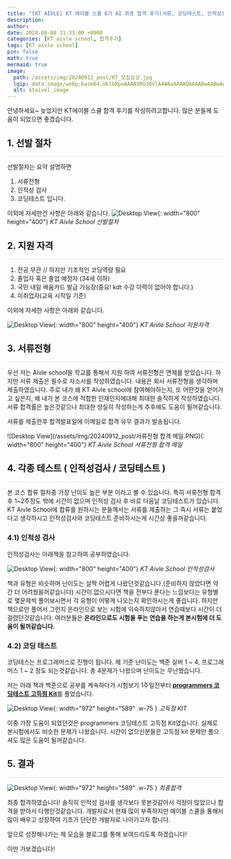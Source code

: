 ```yaml
---
title: "[KT AIVLE] KT 에이블 스쿨 6기 AI 최종 합격 후기(서류, 코딩테스트, 인적성) 및 사소한 팁"
description: 
author:
date: 2024-08-08 11:33:00 +0900
categories: [KT aivle school, 합격후기]
tags: [KT aivle school]
pin: false
math: true
mermaid: true
image:
  path: /assets/img/20240912_post/KT_모집요강.jpg
  lqip: data:image/webp;base64,UklGRpoAAABXRUJQVlA4WAoAAAAQAAAADwAABwAAQUxQSDIAAAARL0AmbZurmr57yyIiqE8oiG0bejIYEQTgqiDA9vqnsUSI6H+oAERp2HZ65qP/VIAWAFZQOCBCAAAA8AEAnQEqEAAIAAVAfCWkAALp8sF8rgRgAP7o9FDvMCkMde9PK7euH5M1m6VWoDXf2FkP3BqV0ZYbO6NA/VFIAAAA
  alt: ktaivel_image
---
```



안녕하세요~
늦었지만 KT에이블 스쿨 합격 후기를 작성하려고합니다.
많은 분들께 도움이 되었으면 좋겠습니다.

## **1. 선발 절차**
<hr style="height: 0.5px; background-color: rgba(0, 0, 0, .1); border: none;" />

선발절차는 요약 설명하면 
1. 서류전형 
2. 인적성 검사 
3. 코딩테스트 입니다. 

이외에 자세한건 사항은 아래와 같습니다.
![Desktop View](/assets/img/20240912_post/선발절차.PNG){: width="800" height="400"}
_KT Aivle School 선발절차_


## **2. 지원 자격**
<hr style="height: 0.5px; background-color: rgba(0, 0, 0, .1); border: none;" />

1. 전공 무관 // 하지만 기초적인 코딩역량 필요
2. 졸업자 혹은 졸업 예정자 (34세 이하)
3. 국민 내일 배움카드 발급 가능장(중요! kdt 수강 이력이 없어야 합니다.)
3. 미취업자(교육 시작일 기준)

이외에 자세한 사항은 아래와 같습니다.

![Desktop View](/assets/img/20240912_post/지원자격.PNG){: width="800" height="400"}
_KT Aivle School 지원자격_

## **3. 서류전형**
<hr style="height: 0.5px; background-color: rgba(0, 0, 0, .1); border: none;" />

우선 저는 Aivle school을 학교를 통해서 지원 하여 서류전형은 면제를 받았습니다.
하지만 서류 제출은 필수로 자소서를 작성하였습니다.
내용은 회사 서류전형을 생각하며 제출하였습니다.
주로 내가 왜 KT Aivle school에 참여해야하는지, 또 어떤것을 얻어가고 싶은지,
왜 내가 본 코스에 적합한 인재인지에대해 최대한 솔직하게 작성하였습니다.
서류 합격률은 높은것같으나 최대한 성실히 작성하는게 추후에도 도움이 될꺼같습니다.

서류를 제출한후 합격발표일에 이메일로 합격 유무 결과가 발송됩니다.

![Desktop View](/assets/img/20240912_post/서류전형 합격 메일.PNG){: width="800" height="400"}
_KT Aivle School 서류전형 합격 메일_

## **4. 각종 테스트 ( 인적성검사 / 코딩테스트 )**
<hr style="height: 0.5px; background-color: rgba(0, 0, 0, .1); border: none;" />

본 코스 합류 절차중 가장 난이도 높은 부분 이라고 볼 수 있습니다.
특히 서류전형 합격 후 1~2주정도 밖에 시간이 없으며 인적성 검사 후 바로 다음날 코딩테스트가 있습니다.
KT Aivle School에 합류를 원하시는 분들께서는 서류를 제출하는 그 즉시 서류는 붙었다고 생각하시고 인적성검사와 코딩테스트 준비하시는게 시간상 좋을꺼같습니다.

### **4.1) 인적성 검사**
인적성검사는 아래책을 참고하여 공부하였습니다.

![Desktop View](/assets/img/20240912_post/KT_그룹_종합적성검사_교재.jpg){: width="800" height="400"}
_KT Aivle School 인적성검사_

책과 유형은 비슷하며 난이도는 살짝 어렵게 나왔던것같습니다.(준비하지 않았다면 약간 더 어려웠을꺼같습니다)
시간이 없으시다면 책을 전부다 푼다는 느낌보다는 유형별로 몇문제씩 풀어보시면서 각 유형이 어떻게 나오는지 확인하시는게 좋습니다.
하지만 책으로만 풀어서 그런지 온라인으로 보는 시험에 익숙하지않아서 연습때보다 시간이 더 걸렸던것같습니다.
여러분들은 **온라인으로도 시험을 푸는 연습을 하는게 본시험에 더 도움이 될꺼같습니다.**

### **4.2) 코딩 테스트**
코딩테스는 프로그래머스로 진행이 됩니다.
제 기준 난이도는 백준 실버 1 ~ 4, 프로그래머스 1 ~ 2 정도 되는것같습니다.
총 4문제가 나왔으며 난이도는 무난했습니다.

저는 아래 책과 백준으로 공부를 계속하다가 시험보기 1주일전부터 [**programmers 코딩테스트 고득점 Kit**](https://school.programmers.co.kr/learn/challenges?tab=algorithm_practice_kit)를 풀었습니다.

![Desktop View](/assets/img/20240912_post/programmers_코딩테스트_고득점_Kit.PNG){: width="972" height="589" .w-75 }
_고득점 KIT_

이중 가장 도움이 되었던것은 programmers 코딩테스트 고득점 Kit였습니다. 
실제로 본시험에서도 비슷한 문제가 나왔습니다.
시간이 없으신분들은 고득점 kit 문제만 풀으셔도 많은 도움이 될꺼같습니다.

## **5. 결과**
<hr style="height: 0.5px; background-color: rgba(0, 0, 0, .1); border: none;" />

![Desktop View](/assets/img/20240912_post/최종합격.PNG){: width="972" height="589" .w-75 }
_최종합격_

최종 합격하였습니다! 솔직히 인적성 검사를 생각보다 못본것같아서 걱정이 많았으나 합격을 받아서 다행인것같습니다.
개발자로서 현재 많이 부족하지만 에이블 스쿨을 통해서 많이 배우고 성장하여 기초가 단단한 개발자로 나아가고자 합니다.

앞으로 성장해나가는 제 모습을 블로그를 통해 보여드리도록 하겠습니다!

이만 가보겠습니다!